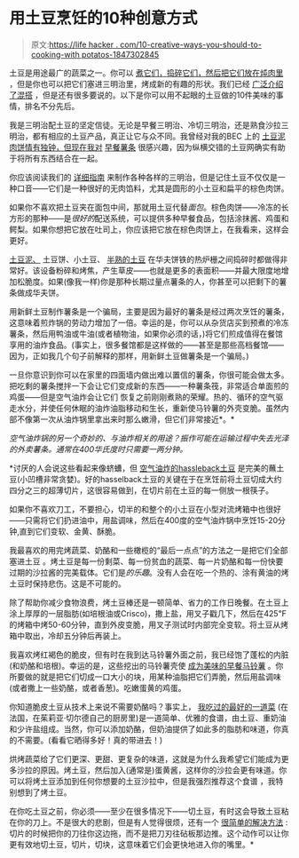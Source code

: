# 用土豆烹饪的10种创意方式

> 原文:[https://life hacker . com/10-creative-ways-you-should-to-cooking-with potatos-1847302845](https://lifehacker.com/10-creative-ways-you-should-be-cooking-with-potatoes-1847302845)

土豆是用途最广的蔬菜之一。你可以 [煮它们，捣碎它们，然后把它们放在炖肉里](https://www.youtube.com/watch?v=ihMMw0rnKz4) ，但是你也可以把它们塞进三明治里，烤成新的有趣的形状。我们已经 [广泛介绍了混搭](https://lifehacker.com/9-tips-for-perfect-mashed-potatoes-1845692616) ，但是还有很多要说的。以下是你可以用不起眼的土豆做的10件美味的事情，排名不分先后。

我是三明治配土豆的坚定信徒。无论是早餐三明治、冷切三明治，还是熟食沙拉三明治，都有相应的土豆产品，真正让它与众不同。我曾经对我的BEC 上的 [土豆泥肉饼情有独钟，但现在我对](https://lifehacker.com/put-hash-browns-inside-your-breakfast-sandwich-1843731822) [早餐薯条](https://lifehacker.com/celebrate-national-french-fry-day-by-piling-them-on-a-b-1847276570) 很感兴趣，因为纵横交错的土豆网确实有助于将所有东西结合在一起。

你应该阅读我们的 [详细指南](https://lifehacker.com/put-a-potato-in-your-sandwich-1846128437) 来制作各种各样的三明治，但是记住土豆不仅仅是一种口音——它们是一种很好的无肉馅料，尤其是圆形的小土豆和扁平的棕色肉饼。

如果你不喜欢把土豆夹在面包中间，那就用土豆代替*面包*。棕色肉饼——冷冻的长方形的那种——是*很好的*配送系统，可以提供多种早餐食品，包括涂抹酱、鸡蛋和鳄梨。如果你想把它放在吐司上，你应该把它放在棕色肉饼上，在我看来，这样会更好。

[土豆泥、](https://lifehacker.com/which-frozen-potato-makes-the-best-hash-browns-1845313831) 土豆饼、小土豆、 [半熟的土豆](https://lifehacker.com/waffle-yourself-some-tiny-potatoes-1846782265) 在华夫饼铁的热炉栅之间捣碎时都做得非常好。该设备粉碎和烤焦，产生草皮——也就是更多的表面积——并最大限度地增加松脆度。如果(像我一样)你是那种长期过量点薯条的人，你甚至可以把剩下的薯条做成华夫饼。

用新鲜土豆制作薯条是一个骗局，主要是因为最好的薯条是经过两次烹饪的薯条，这意味着煎炸锅的劳动力增加了一倍。幸运的是，你可以从杂货店买到预煮的冷冻薯条，然后用鸭油或牛油(或者植物油，如果你必须的话，)将它们煎成值得在餐馆享用的油炸食品。(事实上，很多餐馆都是这样做的——甚至是那些高档餐馆——因为，正如我几个句子前解释的那样，用新鲜土豆做薯条是一个骗局。)

一旦你意识到你可以在家里的四面墙内做出难以置信的薯条，你很可能会做太多。把吃剩的薯条搅拌一下会让它们变成新的东西——一种薯条筏，非常适合单面煎的鸡蛋——但是空气油炸会让它们 恢复之前刚刚煮熟的荣耀。热的、循环的空气驱走水分，并使任何休眠的油炸油脂移动和生长，重新使马铃薯的外壳变脆。虽然内部不像第一次从油炸锅里拿出来时那么嫩滑，但它们非常接近*。*

*空气油炸锅的另一个奇妙的、与油炸相关的用途？振作可能在运输过程中失去光泽的外卖薯条。通常在400华氏度时只需要一两分钟。*

 *讨厌的人会说这些看起来像蛴螬，但 [空气油炸的hassleback土豆](https://lifehacker.com/air-fry-some-tiny-hasselback-potatoes-1846054351) 是完美的蘸土豆(小凹槽非常贪婪)。好的hasselback土豆的关键在于在烹饪前将土豆切成大约四分之三的超薄切片，这很容易做到，在切片前在土豆的每一侧放一根筷子。

如果你不喜欢刀工，不要担心，切半的和整个的小土豆在小型对流烤箱中也很好——只需将它们扔进油中，用盐调味，然后在400度的空气油炸锅中烹饪15-20分钟,直到它们变软、金黄、酥脆。

我最喜欢的用完烤蔬菜、奶酪和一些橄榄的“最后一点点”的方法之一是把它们全部塞进土豆 。烤土豆是每一份剩菜、每一份贫血的蔬菜、每一片奶酪和每一份快要过期的沙拉酱的完美载体。它们是*的乐趣*。没有人会在吃一个热的、涂有黄油的烤土豆时保持悲伤。这是不可能的。

除了帮助你减少食物浪费，烤土豆棒还是一顿简单、省力的工作日晚餐。在土豆上涂上厚厚的一层脂肪(如培根油或Crisco)，撒上盐，用叉子戳几下，然后在425℉的烤箱中烤50-60分钟，直到外皮变脆，用叉子测试时内部完全变软。将土豆从烤箱中取出，冷却五分钟后再装上。

我喜欢烤红褐色的脆皮，但有时在我到达马铃薯外面之前，我已经饱了蓬松的内脏(和奶酪和培根)。幸运的是，这些挖出的马铃薯壳使 [成为美味的早餐马铃薯](https://lifehacker.com/make-hash-browns-with-a-leftover-baked-potato-1844705539) 。你所要做的就是把它们切成一口大小的块，用某种油脂把它们弄脆，然后用盐调味(或者撒上一些奶酪，或者香葱)。吃嫩蛋黄的鸡蛋。

你知道脆皮土豆从技术上来说不需要奶酪吗？事实上， [我吃过的最好的一道菜](https://lifehacker.com/9-tips-for-perfect-mashed-potatoes-1845692616) (在法国，在茱莉亚·切尔德自己的厨房里)是一道简单、优雅的食谱，由土豆、重奶油和少许盐组成。当然，你可以添加奶酪，但奶油提供了如此多的脂肪和味道，你真的不需要。(看看它晒得多好！真的带进去！)

烘烤蔬菜给了它们更深、更甜、更复杂的味道，这就是为什么我希望它们能成为更多沙拉的原因。烤土豆，然后加入(通常是)蛋黄酱，这样你的沙拉会更有味道。你可以将烤土豆添加到任何你想要的土豆沙拉中，但是我强烈推荐这个食谱 ，我特别想到了烤土豆。

在你吃土豆之前，你必须——至少在很多情况下——切土豆，有时这会导致土豆粘在你的刀上。不是很大的悲剧，但是有人觉得很烦，还有一个 [很简单的解决方法](https://lifehacker.com/how-to-chop-a-potato-without-it-sticking-to-your-knife-1847235390) :切片的时候把你的刀往你这边拖，而不是把刀刃往砧板那边推。这个动作可以让你更有效地切土豆，切片，切块，这意味着它们会更快地进入你的嘴里。*